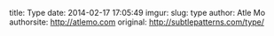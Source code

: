 title: Type
date: 2014-02-17 17:05:49
imgur: 
slug: type
author: Atle Mo
authorsite: http://atlemo.com
original: http://subtlepatterns.com/type/
